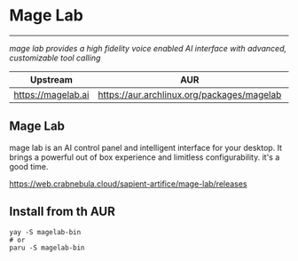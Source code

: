 # Mage Lab
----------------
*mage lab provides a high fidelity voice enabled AI interface with advanced, customizable tool calling*

| Upstream | AUR | License |
| -------- | --- | ------- |
| <https://magelab.ai> | <https://aur.archlinux.org/packages/magelab> | MIT |

## Mage Lab
mage lab is an AI control panel and intelligent interface for your desktop. It brings a powerful out of box experience and limitless configurability. it's a good time.

https://web.crabnebula.cloud/sapient-artifice/mage-lab/releases

## Install from th AUR

```
yay -S magelab-bin
# or
paru -S magelab-bin
```
